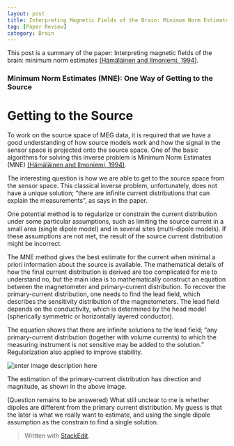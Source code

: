 ```yaml
---  
layout: post  
title: Interpreting Magnetic Fields of the Brain: Minimum Norm Estimates
tag: [Paper Review]  
category: Brain  
---  
```


This post is a summary of the paper: Interpreting magnetic fields of the brain: minimum norm estimates [(Hämäläinen and Ilmoniemi, 1994)](https://www.zotero.org/google-docs/?jt8HpZ).
### Minimum Norm Estimates (MNE): One Way of Getting to the Source
# Getting to the Source

To work on the source space of MEG data, it is required that we have a good understanding of how source models work and how the signal in the sensor space is projected onto the source space. One of the basic algorithms for solving this inverse problem is Minimum Norm Estimates (MNE) [(Hämäläinen and Ilmoniemi, 1994)](https://www.zotero.org/google-docs/?1psagd).

The interesting question is how we are able to get to the source space from the sensor space. This classical inverse problem, unfortunately, does not have a unique solution; “there are infinite current distributions that can explain the measurements”, as says in the paper.

One potential method is to regularize or constrain the current distribution under some particular assumptions, such as limiting the source current in a small area (single dipole model) and in several sites (multi-dipole models). If these assumptions are not met, the result of the source current distribution might be incorrect.

The MNE method gives the best estimate for the current when minimal a priori information about the source is available. The mathematical details of how the final current distribution is derived are too complicated for me to understand no, but the main idea is to mathematically construct an equation between the magnetometer and primary-current distribution. To recover the primary-current distribution, one needs to find the lead field, which describes the sensitivity distribution of the magnetometers. The lead field depends on the conductivity, which is determined by the head model (spherically symmetric or horizontally layered conductor).

The equation shows that there are infinite solutions to the lead field; “any primary-current distribution (together with volume currents) to which the measuring instrument is not sensitive may be added to the solution.” Regularization also applied to improve stability.

![enter image description here](https://lh3.googleusercontent.com/en4bn7B1U70bjzY4jrkXdUrvY0WOikGDYsaM02GKrYCWg1aVaE9swr8c0gCyLPpigDXwrfmB494cGDHc2on9bogfrrvF7mrK7OuZdeLoXRL36iGSTXLodKqEcT_YkuT--AqwlsiMTBlINE4XKUYCEfTjR0iRsvK8YvOtadFRzUWRi4qOhMe3NRvVcU18eAu4GQir9pJd1ZwV6k39quPDc1mqyG4uKUXkemn_YdOy_tHC_8IJuQ3QSBx6hthUPOB_iVeMDpSrK7Jyn1xehblu5mBL9nIIuWnvH64vKnupKHSA5ZGu-_9rC3D8eoBW8tBY9GdG_RaETbTaUs9kL0U33WGvnSc0EgO-FbsveNvLmD1qJGwRTyydwGJ0o-e25Yf3hrs6XNfvjQGqbnnoM7Y-Kc5flb-aJ8fMs2g06of3jB4iEDEfLo8bRDeJCnDWMe1wN31uptRFPJcSe7wIY4RGLQl5qf7w7Tw1Ytr4o7QDExdGZB2Qnml-zTVA121ADYvlJzW-HjUSKJQYSN_OS0R89PPAFbLUv63k54uFTCQn7BRWMhsA-p4a7xSDwKOeOFecJDL4e6qp_CDbDiIlD9_8l49AjYBFC0qZkN8JDocZF_huqfLDfQf0C9Q139OHA3H4bdOEs5EsjCWzry3_vt9qB2UVLpKeEgOMtNs8FCYzi99GdYZxQeYGBSZfPSLw=w942-h1660-no)

The estimation of the primary-current distribution has direction and magnitude, as shown in the above image.

(Question remains to be answered) What still unclear to me is whether dipoles are different from the primary current distribution. My guess is that the later is what we really want to estimate, and using the single dipole assumption as the constrain to find a single solution.

> Written with [StackEdit](https://stackedit.io/).
<!--stackedit_data:
eyJoaXN0b3J5IjpbLTU1Nzc4Mjc0MiwtMjA5NzM4NTUzOCw3Nj
M5ODM3MjIsMzY3MDE4NTA4LDEwNDQ0ODg5ODEsMzA4MTQyODk0
LC0xODAyNDI3NTM5LDE2MTkwNDEyOTVdfQ==
-->